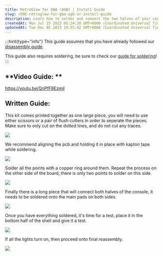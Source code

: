 ```yaml
---
title: RetroGlow for GBA (AGB) | Install Guide
slug: rO9E-retroglow-for-gba-agb-or-install-guide
description: Learn how to solder and connect the two halves of your console with this comprehensive guide. From separating the pieces to aligning and soldering the PCB, this document takes you through the step-by-step process. Plus, it includes a useful test to verify
createdAt: Mon Jul 25 2022 05:24:20 GMT+0000 (Coordinated Universal Time)
updatedAt: Tue Dec 05 2023 19:55:42 GMT+0000 (Coordinated Universal Time)
---
```


:::hint{type="info"}
This guide assumes that you have already followed our [disassembly guide](https://wiki.handheldlegend.com/agb-disassembly-guide).

This guide also requires soldering, be sure to check our [guide for soldering](https://wiki.handheldlegend.com/soldering-iron-guide)!
:::

## **Video Guide: **

<https://youtu.be/QnPfF8EzmjI>

## Written Guide:

This kit comes printed together as one large piece, you will need to use either scissors or a pair of flush cutters in order to seperate the pieces. Make sure to only cut on the dotted lines, and do not cut any traces.&#x20;

![](../../assets/PnSIr8-vtKQJxTEwPZmj2_1.jpg)

We recommend aligning the pcb and holding it in place with kapton tape while soldering.&#x20;

![](../../assets/b1KqFyE-dXy-OCeCQRkZY_2.jpg)

Solder all the points with a copper ring around them. Repeat the process on the other side of the board, there is only two points to solder on this side.&#x20;

![](../../assets/AeZDaSUeg8d3ME6VM33j4_3.jpg)

Finally there is a long piece that will connect both halves of the console, it needs to be soldered onto the main pads on both sides.&#x20;

![](../../assets/96G_HEj4KBVft_IcvPW_m_4.jpg)

Once you have everything soldered, it's time for a test, place it in the bottom half of the shell and give it a test.&#x20;

![](../../assets/Ga5B9N3PRqoWw4OxMT3GP_6.jpg)

If all the lights turn on, then proceed onto final reassembly.&#x20;

![](../../assets/fP08bxy4aI9W1VydW5WSc_7.jpg)

